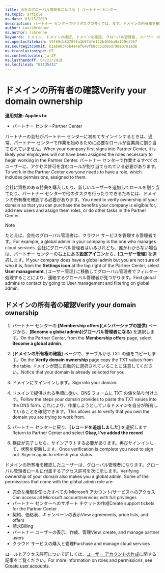```yaml
---
title: 会社のグローバル管理者になりる | パートナー センター
ms.topic: article
ms.date: 03/15/2019
description: パートナー センターで行うタスクの多くでは、まず、ドメインの所有権を確認する必要があります。 パートナー センターの多くのタスクでは、グローバル管理者が必要です。会社にまだいない場合は、自分でなることができます。
author: LauraBrenner
ms.author: labrenne
keywords: ドメイン, ドメインの確認, ドメインを確認, グローバル管理者, ユーザー ロール, アクセス許可
ms.openlocfilehash: 55f69cb82789fa3b97bfe122b460ba9a129c37b7
ms.sourcegitcommit: b1ab80345b4e4af649fb8cc51d96d798e0791ade
ms.translationtype: HT
ms.contentlocale: ja-JP
ms.lasthandoff: 04/23/2019
ms.locfileid: "62135412"
---
```

# <a name="verify-your-domain-ownership"></a><span data-ttu-id="514bf-105">ドメインの所有者の確認</span><span class="sxs-lookup"><span data-stu-id="514bf-105">Verify your domain ownership</span></span>

<span data-ttu-id="514bf-106">**適用対象:** </span><span class="sxs-lookup"><span data-stu-id="514bf-106">**Applies to:**</span></span>

- <span data-ttu-id="514bf-107">パートナー センター</span><span class="sxs-lookup"><span data-stu-id="514bf-107">Partner Center</span></span>

<span data-ttu-id="514bf-108">パートナーの会社がパートナー センターに初めてサインインするときは、通常、パートナー センターで作業を始めるために必要なロールが従業員に割り当てられていません。</span><span class="sxs-lookup"><span data-stu-id="514bf-108">When your company first signs into Partner Center, it is likely your employees will not have been assigned the roles necessary to begin working in the Partner Center.</span></span> <span data-ttu-id="514bf-109">パートナー センターで作業するすべてのユーザーに、アクセス許可を含むロールが割り当てられている必要があります。</span><span class="sxs-lookup"><span data-stu-id="514bf-109">To work in the Partner Center everyone needs to have a role, which includes permissions, assigned to them.</span></span>  

<span data-ttu-id="514bf-110">会社に資格のある特典を購入したり、新しいユーザーを追加してロールを割り当てたり、パートナー センターで他のタスクを行ったりできるためには、ドメインの所有権を確認する必要があります。</span><span class="sxs-lookup"><span data-stu-id="514bf-110">You need to verify ownership of your domain so that you can purchase the benefits your company is eligible for, add new users and assign them roles, or do other tasks in the Partner Center.</span></span> 

>[!Note]
><span data-ttu-id="514bf-111">たとえば、会社のグローバル管理者は、クラウド サービスを管理する管理者です。</span><span class="sxs-lookup"><span data-stu-id="514bf-111">For example, a global admin in your company is the one who manages cloud services.</span></span> <span data-ttu-id="514bf-112">会社にグローバル管理者はいるけれども、誰かわからない場合は、パートナー センターの右上にある**設定アイコン**から、**[ユーザー管理]** を選択します。</span><span class="sxs-lookup"><span data-stu-id="514bf-112">If your company does have a global admin but you are not sure of who it is, from the **Settings icon** at the top right of the Partner Center, select **User management**.</span></span> <span data-ttu-id="514bf-113">[ユーザー管理] に移動してグローバル管理者でフィルター処理することにより、連絡するグローバル管理者が見つかります。</span><span class="sxs-lookup"><span data-stu-id="514bf-113">Find global admins to contact by going to User management and filtering on global admin.</span></span>

## <a name="verify-your-domain-ownership"></a><span data-ttu-id="514bf-114">ドメインの所有者の確認</span><span class="sxs-lookup"><span data-stu-id="514bf-114">Verify your domain ownership</span></span>

1. <span data-ttu-id="514bf-115">パートナー センターの **[Membership offers]\(メンバーシップの提供\)** ページから、**[Become a global admin]\(グローバル管理者になる\)** を選択します。</span><span class="sxs-lookup"><span data-stu-id="514bf-115">On the Partner Center, from the **Membership offers** page, select **Become a global admin**.</span></span> 

2. <span data-ttu-id="514bf-116">**[ドメインの所有権の確認]** ページで、テーブルから TXT の値をコピーします。</span><span class="sxs-lookup"><span data-stu-id="514bf-116">On the **Verify domain ownership** page copy the TXT values from the table.</span></span> <span data-ttu-id="514bf-117">ドメインが既に自動的に選択されていることに注意してください。</span><span class="sxs-lookup"><span data-stu-id="514bf-117">Notice that your domain is already selected for you.</span></span>

3. <span data-ttu-id="514bf-118">ドメインにサインインします。</span><span class="sxs-lookup"><span data-stu-id="514bf-118">Sign into your domain.</span></span> 

4. <span data-ttu-id="514bf-119">ドメインで提供される手順に従い、DNS フォームに TXT の値を貼り付けます。</span><span class="sxs-lookup"><span data-stu-id="514bf-119">Follow the steps your domain provides to paste the TXT values into the DNS form.</span></span>  <span data-ttu-id="514bf-120">これにより、作業しようとしているドメインを自分が所有していることを確認できます。</span><span class="sxs-lookup"><span data-stu-id="514bf-120">This allows us to verify that you own the domain you are trying to work from.</span></span>

5. <span data-ttu-id="514bf-121">パートナー センターに戻り、**[レコードを追加しました]** を選択します</span><span class="sxs-lookup"><span data-stu-id="514bf-121">Return to Partner Center and select **Okay, I’ve added the record**</span></span>

6. <span data-ttu-id="514bf-122">検証が完了したら、サインアウトする必要があります。再びサインインして、状態を更新します。</span><span class="sxs-lookup"><span data-stu-id="514bf-122">Once verification is complete you need to sign out. Sign in again to refresh your status.</span></span> 

<span data-ttu-id="514bf-123">ドメインの所有権を確認したユーザーは、グローバル管理者になります。グローバル管理者ロールに付属するアクセス許可を次に示します。</span><span class="sxs-lookup"><span data-stu-id="514bf-123">Verifying ownership of your domain also makes you a global admin. Some of the permissions that come with the global admin role are:</span></span>

- <span data-ttu-id="514bf-124">完全な権限を使ったすべての Microsoft アカウント/サービスへのアクセス</span><span class="sxs-lookup"><span data-stu-id="514bf-124">Can access all Microsoft account/services with full privileges</span></span> 
- <span data-ttu-id="514bf-125">パートナー センターへのサポート チケットの作成</span><span class="sxs-lookup"><span data-stu-id="514bf-125">Create support tickets for the Partner Center</span></span>
- <span data-ttu-id="514bf-126">契約、価格表、キャンペーンの表示</span><span class="sxs-lookup"><span data-stu-id="514bf-126">View agreements, price lists, and offers</span></span>
- <span data-ttu-id="514bf-127">請求</span><span class="sxs-lookup"><span data-stu-id="514bf-127">Billing</span></span>
- <span data-ttu-id="514bf-128">パートナー ユーザーの表示、作成、管理</span><span class="sxs-lookup"><span data-stu-id="514bf-128">View, create, and manage partner users</span></span>
- <span data-ttu-id="514bf-129">クラウド サービスの購入と管理</span><span class="sxs-lookup"><span data-stu-id="514bf-129">Purchase and manage cloud services</span></span>

<span data-ttu-id="514bf-130">ロールとアクセス許可について詳しくは、[ユーザー アカウントの作成](create-user-accounts-and-set-permissions.md)に関する記事をご覧ください。</span><span class="sxs-lookup"><span data-stu-id="514bf-130">For more information on roles and permissions, see [Create user accounts](create-user-accounts-and-set-permissions.md).</span></span> 